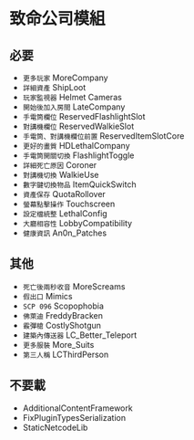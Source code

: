 # 致命公司模組
## 必要
  - `更多玩家` MoreCompany
  - `詳細資產` ShipLoot
  - `玩家監視器` Helmet Cameras
  - `開始後加入房間` LateCompany
  - `手電筒欄位` ReservedFlashlightSlot
  - `對講機欄位` ReservedWalkieSlot
  - `手電筒、對講機欄位前置` ReservedItemSlotCore
  - `更好的畫質` HDLethalCompany
  - `手電筒開關切換` FlashlightToggle
  - `詳細死亡原因` Coroner
  - `對講機切換` WalkieUse
  - `數字鍵切換物品` ItemQuickSwitch
  - `資產保存` QuotaRollover
  - `螢幕點擊操作` Touchscreen
  - `設定檔統整` LethalConfig
  - `大廳相容性` LobbyCompatibility
  - `健康資訊` An0n_Patches

## 其他
  - `死亡後兩秒收音` MoreScreams
  - `假出口` Mimics
  - `SCP 096` Scopophobia
  - `佛萊迪` FreddyBracken
  - `霰彈槍` CostlyShotgun
  - `建築內傳送器` LC_Better_Teleport
  - `更多服裝` More_Suits
  - `第三人稱` LCThirdPerson

## 不要載
  - AdditionalContentFramework
  - FixPluginTypesSerialization
  - StaticNetcodeLib
